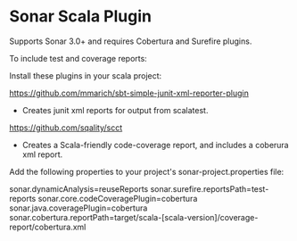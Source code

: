 Sonar Scala Plugin
===========
Supports Sonar 3.0+ and requires Cobertura and Surefire plugins.

To include test and coverage reports:

Install these plugins in your scala project:

https://github.com/mmarich/sbt-simple-junit-xml-reporter-plugin
- Creates junit xml reports for output from scalatest.

https://github.com/sqality/scct
- Creates a Scala-friendly code-coverage report, and includes a coberura xml report.


Add the following properties to your project's sonar-project.properties file:

sonar.dynamicAnalysis=reuseReports
sonar.surefire.reportsPath=test-reports
sonar.core.codeCoveragePlugin=cobertura
sonar.java.coveragePlugin=cobertura
sonar.cobertura.reportPath=target/scala-[scala-version]/coverage-report/cobertura.xml
